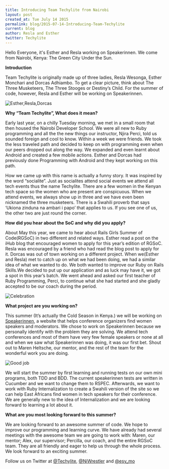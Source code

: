 ```yaml
---
title: Introducing Team Techylite from Nairobi
layout: post
created_at: Tue July 14 2015
permalink: blog/2015-07-14-Introducing-Team-Techylite
current: blog
author: Resla and Esther
twitter: Techylite
---
```


Hello Everyone, it's Esther and Resla working on Speakerinnen. We come from Nairobi, Kenya: The Green City Under the Sun.


**Introduction**

Team Techylite is originally made up of three ladies, Resla Wesonga, Esther Monchari and Dorcas Adhiambo. To get a clear picture, think about The Three Musketeers, The Three Stooges or Destiny’s Child. For the summer of code, however, Resla and Esther will be working on Speakerinnen.

![Esther,Resla,Dorcas](https://cloud.githubusercontent.com/assets/6637042/8660335/0dd3e5ce-29b9-11e5-8a09-00259f3663ef.jpg)

**Why “Team Techylite”, What does it mean?**

Early last year, on a chilly Tuesday morning, we met in a small room that then housed the Nairobi Developer School. We were all new to Ruby programming and all the the new things our instructor, Njira Perci, told us sounded foreign and cool to know. Within a week we were friends. We took the less traveled path and decided to keep on with programming even when our peers dropped out along the way. We expanded and even learnt about Android and created a few mobile actions. Esther and Dorcas had previously done Programming with Android and they kept working on this path.

How we came up with this name is actually a funny story. It was inspired by the word “socialite”. Just as socialites attend social events we attend all tech events thus the name Techylite. There are a few women in the Kenyan tech space so the women who are present are conspicuous. When we attend events, we always show up in three and we have even been nicknamed the three musketeers. There is a Swahili proverb that says ‘Ukiona zinduna na ambari i papo’ that applies to us. If you see one of us, the other two are just round the corner.


**How did you hear about the SoC and why did you apply?**

About May this year, we came to hear about Rails Girls Summer of Code(RGSoC) in two different and related ways. Esther read a post on the iHub blog that encouraged women to apply for this year’s edition of RGSoC. Resla was encouraged by a friend who had read the blog post to apply for it. Dorcas was out of town working on a different project. When we(Esther and Resla) met to catch up on what we had been doing, we had a similar idea of what we wanted to do. We both wanted to improve our Ruby on Rails Skills.We decided to put up our application and as luck may have it, we got a spot in this year’s batch. We went ahead and asked our first teacher of Ruby Programming, Perci, to continue what she had started and she gladly accepted to be our coach during the period.

![Celebration](https://cloud.githubusercontent.com/assets/6637042/8660195/1fedf26e-29b8-11e5-9969-f34f93eac081.gif)

**What project are you working on?**

This summer (It’s actually the Cold Season in Kenya.) we will be working on [Speakerinnen](https://speakerinnen.org/en), a website that helps conference organizers find women speakers and moderators. We chose to work on Speakerinnen because we personally identify with the problem they are solving. We attend tech conferences and most of them have very few female speakers or none at all and when we saw what Speakerinnen was doing, it was our first bet. Shout out to Maren Heltsche, our mentor, and the rest of the team for the wonderful work you are doing.

![Good job](https://cloud.githubusercontent.com/assets/6637042/8660196/22869166-29b8-11e5-9f18-c0366c5af016.jpg)

We will start the summer by first learning and running tests on our own mini programs, both  TDD and BDD. The current speakerinnen tests are written in Cucumber and we want to change them to RSPEC. Afterwards, we want to work with Ruby Internalization to create a Swahili version of the site so we can help East Africans find women in tech speakers for their conference. We are generally new to the idea of Internalization and we are looking forward to learning a lot about it.


**What are you most looking forward to this summer?**

We are looking forward to an awesome summer of code. We hope to improve our programming and learning curve. We have already had several meetings with the awesome team we are going to work with: Maren, our mentor; Alex, our supervisor; Percilla, our coach, and the entire RGSoC team. They are all friendly and eager to help us through the whole process. We look forward to an exciting summer.

Follow us on Twitter at [@Techylite](https://twitter.com/Techylite), [@NiWrestler](https://twitter.com/NiWrestler) and [@esy_mo](https://twitter.com/esy_mo)
